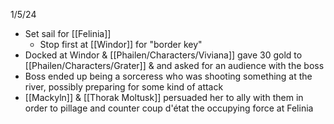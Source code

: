 1/5/24
- Set sail for [[Felinia]]
	- Stop first at [[Windor]] for "border key"
- Docked at Windor & [[Phailen/Characters/Viviana]] gave 30 gold to [[Phailen/Characters/Grater]] & and asked for an audience with the boss
- Boss ended up being a sorceress who was shooting something at the river, possibly preparing for some kind of attack
- [[Mackyln]] & [[Thorak Moltusk]] persuaded her to ally with them in order to pillage and counter coup d'état the occupying force at Felinia